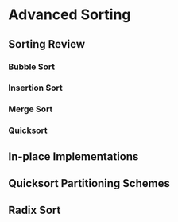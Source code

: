 # Advanced Sorting

## Sorting Review

### Bubble Sort

### Insertion Sort

### Merge Sort

### Quicksort

## In-place Implementations

## Quicksort Partitioning Schemes

## Radix Sort
